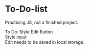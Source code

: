 # To-Do-list

Practicing JS, not a finished project. 

To Do: 
Style Edit Button  
Style input  
Edit needs to be saved in local storage.  
